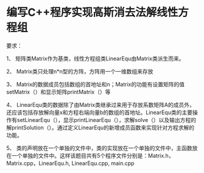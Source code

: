 # 编写C++程序实现高斯消去法解线性方程组

要求：

1、	矩阵类Matrix作为基类，线性方程组类LinearEqu由Matrix类派生而来。

2、	Matrix类只处理n*n型的方阵，方阵用一个一维数组来存放

3、	Matrix的数据成员包括数组的首地址和n；Matrix的功能有设置矩阵的值setMatrix（）和显示矩阵printMatrix（）等

4、	LinearEqu类的数据除了由Matrix类继承过来用于存放系数矩阵A的成员外，还应该包括存放解向量x和方程右端向量b的数组的首地址。LinearEqu类的主要操作有setLinearEqu（），显示printLinearEqu（），求解solve（）以及输出方程的解printSolution（）。通过定义LinearEqu的新增成员函数来实现针对方程求解的功能。

5、	类的声明放在一个单独的文件中，类的实现放在一个单独的文件中，主函数放在一个单独的文件中。这样该题目共有5个程序文件分别是：Matrix.h，Matrix.cpp，LinearEqu.h, LinearEqu.cpp, main.cpp
